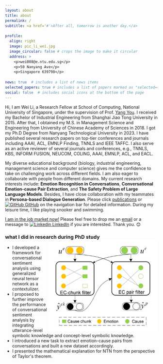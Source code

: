 ```yaml
---
layout: about
title: about
permalink: /
subtitle: <a href='#'>After all, tomorrow is another day.</a>

profile:
  align: right
  image: pic_li_wei.jpg
  image_circular: false # crops the image to make it circular
  address: >
    <p>wei008@e.ntu.edu.sg</p>
    <p>50 Nanyang Ave</p>
    <p>Singapore 639798</p>

news: true  # includes a list of news items
selected_papers: true # includes a list of papers marked as "selected={true}"
social: false  # includes social icons at the bottom of the page
---
```


Hi, I am Wei Li, a Research Fellow at School of Computing, National University of Singapore, under the supervision of Prof. [Yang You](https://www.comp.nus.edu.sg/cs/people/youy/). I received my Bachelor of Industrial Engineering from Shanghai Jiao Tong University in 2015. After that, I obtained my M.S. in Management Science and Engineering from University of Chinese Academy of Sciences in 2018. I got my Ph.D Degree from Nanyang Technological University in 2023. I have published several research papers on top-tier conferences and journals including AAAI, ACL, EMNLP Finding, TNNLS and IEEE TAFFC. I also serve as an active reviewer of several journals and conferences, e.g., TNNLS, KBS, INFORM FUSION, NEUCOM, COLING, AAAI, EMNLP, ACL, and EACL.

My diverse educational background (biology, industrial engineering, management science and computer science) gives me the confidence to take on challenging work across different fields. I am also eager to collaborate with people from different domains. My current research interests include: **Emotion Recognition in Conversations**, **Conversational Emotion-cause Pair Extraction**, and **The Safety Problem of Large Language Models**. Besides, I have close collaboration with my teammates in **Persona-based Dialogue Generation**. Please click [publications](/publications/) or [![GitHub](https://i.stack.imgur.com/tskMh.png) GitHub](https://github.com/Maxwe11y) on the navigation bar for detailed information. During my leisure time, I like playing snooker and swimming.

<a href='#'>I am in the job market now!<a> Please feel free to drop me an [email](mailto:wei.li@nus.edu.sg) or a message to [![Linkedin](https://i.stack.imgur.com/gVE0j.png) LinkedIn](linkedin.com/in/maxwell-lee-299348240) if you are interested. Thank you. :blush:
  
### what I did in research during PhD study <img align="right" width="360" height="300" src="/assets/img/model_ECPEC.jpg"/>
  <ul>
    <li>I developed a framework for conversational sentiment analysis using generalized neural tensor network as a contextulizer.</li>
    <li>I proposed to further improve the performance of conversational sentiment analysis by integrating utterance-level symbolic knowledge and concept-level symbolic knowledge.</li>
    <li>I introduced a new task to extract emotion-cause pairs from conversations and built a new dataset accordingly.</li>
    <li>I presented the mathematical explanation for NTN from the perspective of Taylor's theorem.</li>
  </ul>
